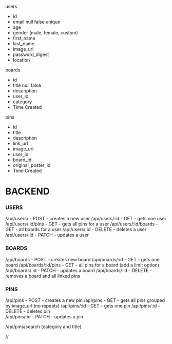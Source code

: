 users
  * id
  * email null false unique
  * age
  * gender (male, female, custom)
  * first_name
  * last_name
  * image_url
  * password_digest
  * location

boards
  * id
  * title null false
  * description
  * user_id
  * category
  * Time Created

pins
  * id
  * title
  * description
  * link_url
  * image_url
  * user_id
  * board_id
  * original_poster_id
  * Time Created

# BACKEND
### USERS
/api/users/ - POST - creates a new user
/api/users/:id - GET - gets one user
/api/users/:id/pins - GET - gets all pins for a user
/api/users/:id/boards - GET - all boards for a user
/api/users/:id - DELETE - deletes a user
/api/users/:id - PATCH - updates a user

### BOARDS
/api/boards - POST - creates new board
/api/boards/:id - GET - gets one board
/api/boards/:id/pins - GET - all pins for a board (add a limit option)
/api/boards/:id - PATCH - updates a board
/api/boards/:id - DELETE - removes a board and all linked pins

### PINS
/api/pins - POST - creates a new pin
/api/pins - GET - gets all pins grouped by image_url (no repeats)
/api/pins/:id - GET - gets one pin
/api/pins/:id - DELETE - deletes pin  
/api/pins/:id - PATCH - updates a pin  

/api/pins/search (category and title)












//
